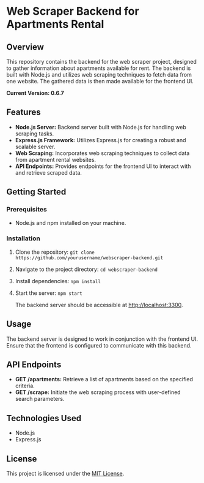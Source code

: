 # Web Scraper Backend for Apartments Rental

## Overview

This repository contains the backend for the web scraper project, designed to gather information about apartments available for rent. The backend is built with Node.js and utilizes web scraping techniques to fetch data from one website. The gathered data is then made available for the frontend UI.

**Current Version: 0.6.7**

## Features

- **Node.js Server:** Backend server built with Node.js for handling web scraping tasks.
- **Express.js Framework:** Utilizes Express.js for creating a robust and scalable server.
- **Web Scraping:** Incorporates web scraping techniques to collect data from apartment rental websites.
- **API Endpoints:** Provides endpoints for the frontend UI to interact with and retrieve scraped data.

## Getting Started

### Prerequisites

- Node.js and npm installed on your machine.

### Installation

1. Clone the repository: `git clone https://github.com/yourusername/webscraper-backend.git`
2. Navigate to the project directory: `cd webscraper-backend`
3. Install dependencies: `npm install`
4. Start the server: `npm start`

   The backend server should be accessible at [http://localhost:3300](http://localhost:3300).

## Usage

The backend server is designed to work in conjunction with the frontend UI. Ensure that the frontend is configured to communicate with this backend.

## API Endpoints

- **GET /apartments:** Retrieve a list of apartments based on the specified criteria.
- **GET /scrape:** Initiate the web scraping process with user-defined search parameters.

## Technologies Used

- Node.js
- Express.js

## License

This project is licensed under the [MIT License](LICENSE).
